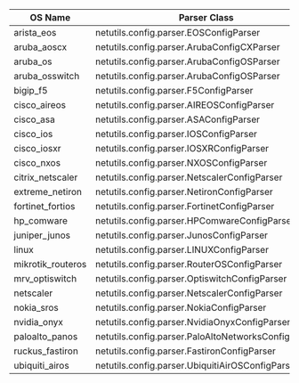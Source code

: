 | OS Name | Parser Class |
| ---------- | ------ |
| arista_eos | netutils.config.parser.EOSConfigParser |
| aruba_aoscx | netutils.config.parser.ArubaConfigCXParser |
| aruba_os | netutils.config.parser.ArubaConfigOSParser |
| aruba_osswitch | netutils.config.parser.ArubaConfigOSParser |
| bigip_f5 | netutils.config.parser.F5ConfigParser |
| cisco_aireos | netutils.config.parser.AIREOSConfigParser |
| cisco_asa | netutils.config.parser.ASAConfigParser |
| cisco_ios | netutils.config.parser.IOSConfigParser |
| cisco_iosxr | netutils.config.parser.IOSXRConfigParser |
| cisco_nxos | netutils.config.parser.NXOSConfigParser |
| citrix_netscaler | netutils.config.parser.NetscalerConfigParser |
| extreme_netiron | netutils.config.parser.NetironConfigParser |
| fortinet_fortios | netutils.config.parser.FortinetConfigParser |
| hp_comware | netutils.config.parser.HPComwareConfigParser |
| juniper_junos | netutils.config.parser.JunosConfigParser |
| linux | netutils.config.parser.LINUXConfigParser |
| mikrotik_routeros | netutils.config.parser.RouterOSConfigParser |
| mrv_optiswitch | netutils.config.parser.OptiswitchConfigParser |
| netscaler | netutils.config.parser.NetscalerConfigParser |
| nokia_sros | netutils.config.parser.NokiaConfigParser |
| nvidia_onyx | netutils.config.parser.NvidiaOnyxConfigParser |
| paloalto_panos | netutils.config.parser.PaloAltoNetworksConfigParser |
| ruckus_fastiron | netutils.config.parser.FastironConfigParser |
| ubiquiti_airos | netutils.config.parser.UbiquitiAirOSConfigParser |